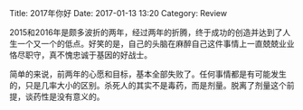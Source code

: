 Title: 2017年你好
Date: 2017-01-13 13:20
Category: Review

2015和2016年是颇多波折的两年，经过两年的折腾，终于成功的创造并达到了人生一个又一个的低点。好笑的是，自己的头脑在麻醉自己这件事情上一直兢兢业业恪尽职守，真不愧忠诚于基因的好战士。

简单的来说，前两年的心愿和目标，基本全部失败了。任何事情都是有可能发生的，只是几率大小的区别。杀死人的其实不是毒药，而是剂量。脱离了剂量这个前提，谈药性是没有意义的。

